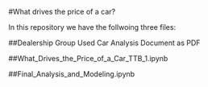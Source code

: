 #What drives the price of a car?

In this repository we have the follwoing three files:

##Dealership Group Used Car Analysis Document as PDF

##What_Drives_the_Price_of_a_Car_TTB_1.ipynb

##Final_Analysis_and_Modeling.ipynb

